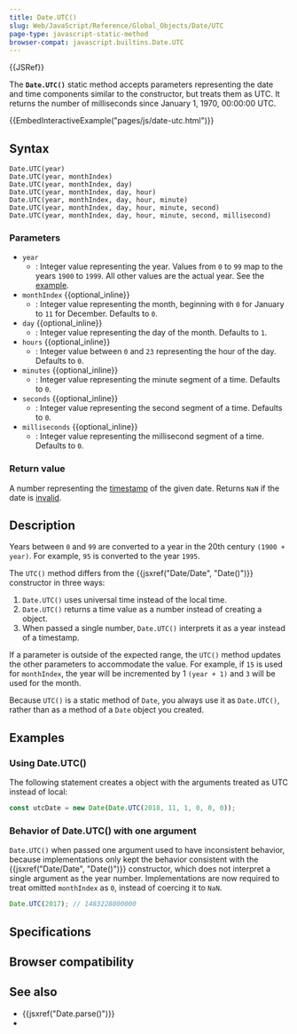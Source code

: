 ```yaml
---
title: Date.UTC()
slug: Web/JavaScript/Reference/Global_Objects/Date/UTC
page-type: javascript-static-method
browser-compat: javascript.builtins.Date.UTC
---
```


{{JSRef}}

The **`Date.UTC()`** static method accepts parameters representing the date and time components similar to the  constructor, but treats them as UTC. It returns the number of milliseconds since January 1, 1970, 00:00:00 UTC.

{{EmbedInteractiveExample("pages/js/date-utc.html")}}

## Syntax

```js-nolint
Date.UTC(year)
Date.UTC(year, monthIndex)
Date.UTC(year, monthIndex, day)
Date.UTC(year, monthIndex, day, hour)
Date.UTC(year, monthIndex, day, hour, minute)
Date.UTC(year, monthIndex, day, hour, minute, second)
Date.UTC(year, monthIndex, day, hour, minute, second, millisecond)
```

### Parameters

- `year`
  - : Integer value representing the year. Values from `0` to `99` map to the years `1900` to `1999`. All other values are the actual year. See the [example](/Web/JavaScript/Reference/Global_Objects/Date#interpretation_of_two-digit_years).
- `monthIndex` {{optional_inline}}
  - : Integer value representing the month, beginning with `0` for January to `11` for December. Defaults to `0`.
- `day` {{optional_inline}}
  - : Integer value representing the day of the month. Defaults to `1`.
- `hours` {{optional_inline}}
  - : Integer value between `0` and `23` representing the hour of the day. Defaults to `0`.
- `minutes` {{optional_inline}}
  - : Integer value representing the minute segment of a time. Defaults to `0`.
- `seconds` {{optional_inline}}
  - : Integer value representing the second segment of a time. Defaults to `0`.
- `milliseconds` {{optional_inline}}
  - : Integer value representing the millisecond segment of a time. Defaults to `0`.

### Return value

A number representing the [timestamp](/Web/JavaScript/Reference/Global_Objects/Date#the_epoch_timestamps_and_invalid_date) of the given date. Returns `NaN` if the date is [invalid](/Web/JavaScript/Reference/Global_Objects/Date#the_epoch_timestamps_and_invalid_date).

## Description

Years between `0` and `99` are converted to a year in the 20th century `(1900 + year)`. For example, `95` is converted to the year `1995`.

The `UTC()` method differs from the {{jsxref("Date/Date", "Date()")}} constructor in three ways:

1. `Date.UTC()` uses universal time instead of the local time.
2. `Date.UTC()` returns a time value as a number instead of creating a  object.
3. When passed a single number, `Date.UTC()` interprets it as a year instead of a timestamp.

If a parameter is outside of the expected range, the `UTC()` method updates the other parameters to accommodate the value. For example, if `15` is used for `monthIndex`, the year will be incremented by 1 `(year + 1)` and `3` will be used for the month.

Because `UTC()` is a static method of `Date`, you always use it as `Date.UTC()`, rather than as a method of a `Date` object you created.

## Examples

### Using Date.UTC()

The following statement creates a  object with the arguments treated as UTC instead of local:

```js
const utcDate = new Date(Date.UTC(2018, 11, 1, 0, 0, 0));
```

### Behavior of Date.UTC() with one argument

`Date.UTC()` when passed one argument used to have inconsistent behavior, because implementations only kept the behavior consistent with the {{jsxref("Date/Date", "Date()")}} constructor, which does not interpret a single argument as the year number. Implementations are now required to treat omitted `monthIndex` as `0`, instead of coercing it to `NaN`.

```js
Date.UTC(2017); // 1483228800000
```

## Specifications



## Browser compatibility



## See also

- {{jsxref("Date.parse()")}}
- 
